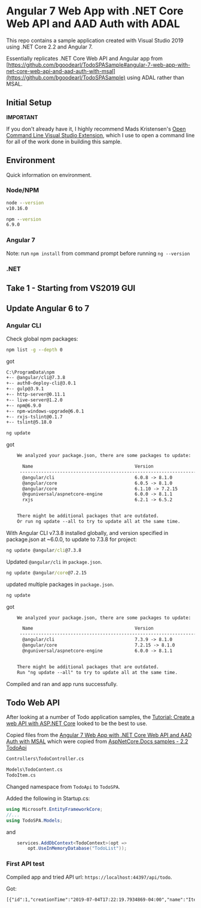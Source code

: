# Angular 7 Web App with .NET Core Web API and AAD Auth with ADAL

This repo contains a sample application created with Visual Studio 2019 using .NET Core 2.2 and Angular 7.

Essentially replicates .NET Core Web API and Angular app from 
[https://github.com/bgoodearl/TodoSPASample#angular-7-web-app-with-net-core-web-api-and-aad-auth-with-msal](https://github.com/bgoodearl/TodoSPASample) using ADAL rather than MSAL.

## Initial Setup

**IMPORTANT**

If you don't already have it, I highly recommend Mads Kristensen's [Open Command Line Visual Studio Extension](http://vsixgallery.com/extension/f4ab1e64-5d35-4f06-bad9-bf414f4b3bbb/), which I use to open a command line for all of the work done in building this sample.

## Environment

Quick information on environment.

### Node/NPM

```cmd
node --version
v10.16.0

npm --version
6.9.0
```

### Angular 7

Note: run `npm install` from command prompt before running `ng --version`

### .NET

## Take 1 - Starting from VS2019 GUI

## Update Angular 6 to 7

### Angular CLI

Check global npm packages:
```cmd
npm list -g --depth 0
```
got
```txt
C:\ProgramData\npm
+-- @angular/cli@7.3.8
+-- auth0-deploy-cli@3.0.1
+-- gulp@3.9.1
+-- http-server@0.11.1
+-- live-server@1.2.0
+-- npm@6.9.0
+-- npm-windows-upgrade@6.0.1
+-- rxjs-tslint@0.1.7
+-- tslint@5.18.0
```

```cmd
ng update
```
got
```txt
    We analyzed your package.json, there are some packages to update:

      Name                                      Version                  Command to update
     ---------------------------------------------------------------------------------------
      @angular/cli                              6.0.8 -> 8.1.0           ng update @angular/cli
      @angular/core                             6.0.5 -> 8.1.0           ng update @angular/core
      @angular/core                             6.1.10 -> 7.2.15         ng update @angular/core
      @nguniversal/aspnetcore-engine            6.0.0 -> 8.1.1           ng update @nguniversal/aspnetcore-engine
      rxjs                                      6.2.1 -> 6.5.2           ng update rxjs


    There might be additional packages that are outdated.
    Or run ng update --all to try to update all at the same time.
```

With Angular CLI v7.3.8 installed globally, and version specified in package.json at ~6.0.0, to update to 7.3.8 for project:
```cmd
ng update @angular/cli@7.3.8
```
Updated `@angular/cli` in `package.json`.

```cmd
ng update @angular/core@7.2.15
```
updated multiple packages in `package.json`.

```cmd
ng update
```
got
```txt
    We analyzed your package.json, there are some packages to update:

      Name                                      Version                  Command to update
     ---------------------------------------------------------------------------------------
      @angular/cli                              7.3.9 -> 8.1.0           ng update @angular/cli
      @angular/core                             7.2.15 -> 8.1.0          ng update @angular/core
      @nguniversal/aspnetcore-engine            6.0.0 -> 8.1.1           ng update @nguniversal/aspnetcore-engine


    There might be additional packages that are outdated.
    Run "ng update --all" to try to update all at the same time.
```

Compiled and ran and app runs successfully.

## Todo Web API

After looking at a number of Todo application samples, the [Tutorial: Create a web API with ASP.NET Core](https://docs.microsoft.com/en-us/aspnet/core/tutorials/first-web-api?view=aspnetcore-2.2&tabs=visual-studio)
looked to be the best to use.

Copied files from the [Angular 7 Web App with .NET Core Web API and AAD Auth with MSAL](https://github.com/bgoodearl/TodoSPASample) 
which were copied from [AspNetCore.Docs samples - 2.2 TodoApi](https://github.com/aspnet/AspNetCore.Docs/tree/master/aspnetcore/tutorials/first-web-api/samples/2.2/TodoApi)

```txt
Controllers\TodoController.cs

Models\TodoContent.cs
TodoItem.cs
```
Changed namespace from `TodoApi` to `TodoSPA`.

Added the following in Startup.cs:

```cs
using Microsoft.EntityFrameworkCore;
//...
using TodoSPA.Models;
```
and
```cs
    services.AddDbContext<TodoContext>(opt =>
        opt.UseInMemoryDatabase("TodoList"));
```

### First API test
Compiled app and tried API url: `https://localhost:44397/api/todo`.

Got:
```txt
[{"id":1,"creationTime":"2019-07-04T17:22:19.7934869-04:00","name":"Item1","isComplete":false,"owner":"unknown"}]
```

